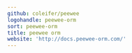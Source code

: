 ```yaml
---
github: coleifer/peewee
logohandle: peewee-orm
sort: peewee-orm
title: peewee orm
website: 'http://docs.peewee-orm.com/'
---
```

